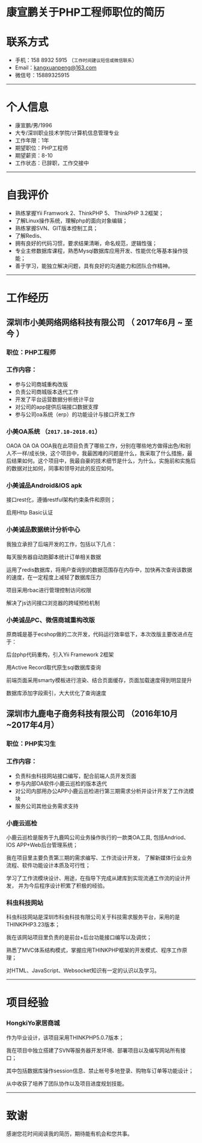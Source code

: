 # 康宣鹏关于PHP工程师职位的简历
# 联系方式
- 手机：158 8932 5915 （```工作时间建议短信或微信联系```）
- Email：kangxuanpeng@163.com 
- 微信号：15889325915
---
# 个人信息
 - 康宣鹏/男/1996 
 - 大专/深圳职业技术学院/计算机信息管理专业 
 - 工作年限：1年
 - 期望职位：PHP工程师
 - 期望薪资：8-10
 - 工作状态：已辞职，工作交接中
---
 # 自我评价
- 熟练掌握Yii Framwork 2、ThinkPHP 5、 ThinkPHP 3.2框架；
 - 了解Linux操作系统，理解php的面向对象编辑；
 - 熟练掌握SVN、GIT版本控制工具；
 - 了解Redis、
- 拥有良好的代码习惯，要求结果清晰，命名规范，逻辑性强；
- 专业主修数据库课程，熟悉Mysql数据库应用开发、性能优化等基本操作技能；
-    善于学习，能独立解决问题，具有良好的沟通能力和团队合作精神。
---
# 工作经历
## 深圳市小美网络网络科技有限公司 （ 2017年6月 ~ 至今 ）
### 职位：PHP工程师
### 工作内容：
- 参与公司商城重构改版
 - 负责公司商城版本迭代工作
- 开发了平台运营数据分析统计平台
 - 对公司的app提供后端接口数据支撑
- 参与公司oa系统（erp）的功能设计与接口开发工作
### 小美OA系统 （```2017.10-2018.01```）
OAOA OA OA OOA我在此项目负责了哪些工作，分别在哪些地方做得出色/和别人不一样/成长快，这个项目中，我最困难的问题是什么，我采取了什么措施，最后结果如何。这个项目中，我最自豪的技术细节是什么，为什么，实施前和实施后的数据对比如何，同事和领导对此的反应如何。
### 小美诚品Android&IOS apk 
接口rest化，遵循restful架构约束条件和原则；  

启用Http Basic认证
### 小美诚品数据统计分析中心
我独立承担了后端开发的工作，包括以下几点：  

每天服务器自动跑脚本统计订单相关数据  

运用了redis数据库，将用户查询到的数据范围存在内存中，加快再次查询该数据的速度，在一定程度上减轻了数据库压力  

项目采用rbac进行管理控制访问权限  

解决了js访问接口浏览器的跨域预检机制
### 小美诚品PC、微信商城重构改版
原商城是基于ecshop做的二次开发，代码运行效率低下，本次改版主要改进点在于：  

后台php代码重构，引入Yii Framework 2框架  

用Active Record取代原生sql数据库查询  

前端页面采用smarty模板进行渲染、结合页面缓存，页面加载速度得到明显提升  

数据库添加字段索引，大大优化了查询速度
## 深圳市九鹿电子商务科技有限公司 （2016年10月~2017年4月）
### 职位：PHP实习生
### 工作内容：
- 负责科虫科技网站接口编写，配合前端人员开发页面
- 参与内部OA软件小鹿云巡检的版本迭代
- 对公司内部用办公APP小鹿云巡检进行第三期需求分析并设计开发了工作流模块
- 服务公司其他业务需求支持
### 小鹿云巡检
小鹿云巡检是服务于九鹿鸣公司业务操作执行的一款类OA工具,
包括Andriod、IOS APP+Web后台管理系统；  

我在项目里主要负责第三期的需求编写、工作流设计开发，
了解新媒体行业业务流程、软件功能设计本质及可行性；  

学习了工作流模块设计、用途，在指导下完成从建库到实现流通工作流的设计开发，
并为今后程序设计积累了积极的经验。
### 科虫科技网站
科虫科技网站是深圳市科虫科技有限公司关于科技需求服务平台，采用的是THINKPHP3.23版本；   

我在该网站项目里负责的是前台+后台功能接口编写以及调优；   

熟悉了MVC体系结构模式，掌握应用THINKPHP框架的开发模式、程序工作原理；   

对HTML、JavaScript、Websocket知识有一定的认识以及学习。
- - -
# 项目经验 
### HongkiYo家居商城 
作为毕业设计，该项目采用THINKPHP5.0.7版本；  

我在项目中独立搭建了SVN等服务器开发环境、部署项目以及编写网站所有接口；  

其中包括数据库操作session信息、禁止帐号多地登录、购物车订单等功能设计；  

从中收获了培养了团队协作以及项目进度规划技能。
 - - -
# 致谢
感谢您花时间阅读我的简历，期待能有机会和您共事。
